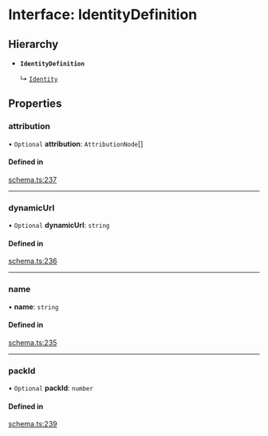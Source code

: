 # Interface: IdentityDefinition

## Hierarchy

- **`IdentityDefinition`**

  ↳ [`Identity`](Identity.md)

## Properties

### attribution

• `Optional` **attribution**: `AttributionNode`[]

#### Defined in

[schema.ts:237](https://github.com/coda/packs-sdk/blob/main/schema.ts#L237)

___

### dynamicUrl

• `Optional` **dynamicUrl**: `string`

#### Defined in

[schema.ts:236](https://github.com/coda/packs-sdk/blob/main/schema.ts#L236)

___

### name

• **name**: `string`

#### Defined in

[schema.ts:235](https://github.com/coda/packs-sdk/blob/main/schema.ts#L235)

___

### packId

• `Optional` **packId**: `number`

#### Defined in

[schema.ts:239](https://github.com/coda/packs-sdk/blob/main/schema.ts#L239)
